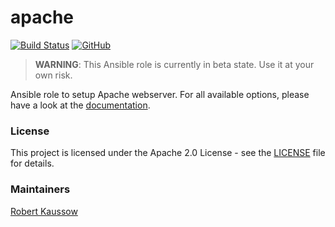 # apache


[![Build Status](https://drone.owncloud.com/api/badges/owncloud-ansible/apache/status.svg)](https://drone.owncloud.com/owncloud-ansible/apache)
[![GitHub](https://img.shields.io/github/license/owncloud-ansible/apache)](https://github.com/owncloud-ansible/apache/blob/master/LICENSE)

> __WARNING__: This Ansible role is currently in beta state. Use it at your own risk.

Ansible role to setup Apache webserver. For all available options, please have a look at the [documentation](https://owncloud-ansible.github.io/role/apache/).

### License

This project is licensed under the Apache 2.0 License - see the [LICENSE](LICENSE) file for details.

### Maintainers

[Robert Kaussow](https://github.com/xoxys/)

